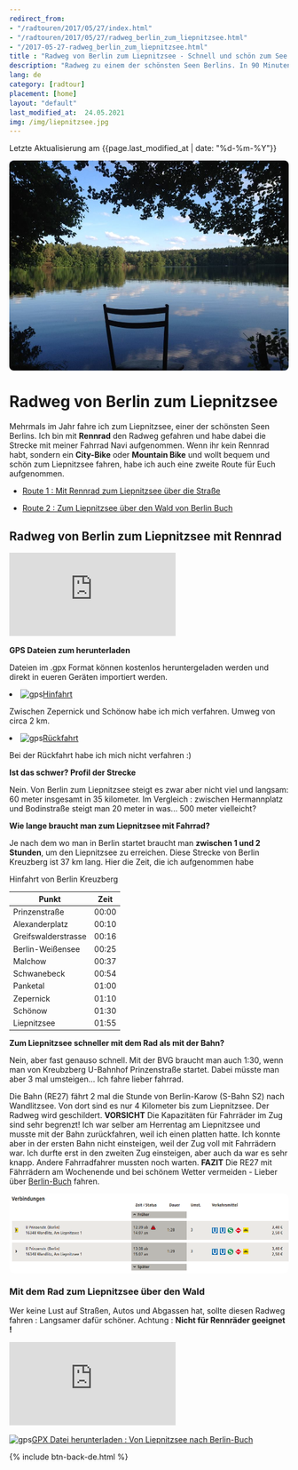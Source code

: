 ```yaml
---
redirect_from: 
- "/radtouren/2017/05/27/index.html"
- "/radtouren/2017/05/27/radweg_berlin_zum_liepnitzsee.html"
- "/2017-05-27-radweg_berlin_zum_liepnitzsee.html"
title : "Radweg von Berlin zum Liepnitzsee - Schnell und schön zum See fahren."
description: "Radweg zu einem der schönsten Seen Berlins. In 90 Minuten durch Berlin und Brandenburg: jetzt kostenlos GPX Dateien herunterladen."
lang: de
category: [radtour]
placement: [home]
layout: "default"
last_modified_at:  24.05.2021
img: /img/liepnitzsee.jpg
---
```


<div class = "container blog">

<p>Letzte Aktualisierung am {{page.last_modified_at | date: "%d-%m-%Y"}}</p>

<img class="img-responsive" src="/img/liepnitzsee.jpg" style="border-radius: 8px;display:block; margin:auto;">
  
<div id="spacer">
</div>

<h1>Radweg von Berlin zum Liepnitzsee</h1>

<p>Mehrmals im Jahr fahre ich zum Liepnitzsee, einer der schönsten Seen Berlins. Ich bin mit <strong>Rennrad</strong>
den Radweg gefahren und habe dabei die Strecke mit meiner Fahrrad Navi aufgenommen.
Wenn ihr kein Rennrad habt, sondern ein <strong>City-Bike</strong> oder <strong>Mountain Bike</strong> und wollt 
bequem und schön zum Liepnitzsee fahren, habe ich auch eine zweite Route für Euch aufgenommen.</p>

<ul>
<li id="plan"><p><a href="#rennrad">Route 1 : Mit Rennrad zum Liepnitzsee über die Straße</a></p></li>
<li id="plan"><p><a href="#streckebis">Route 2 : Zum Liepnitzsee über den Wald von Berlin Buch</a></p></li>
</ul>

<h2 id="rennrad">Radweg von Berlin zum Liepnitzsee mit Rennrad</h2>

<div id="spacer"></div>

<div class="row">
            <div class="resp-container col-12">
                    <iframe class="resp-iframe" src="https://www.komoot.de/tour/17207986/embed" frameborder="0" allow="accelerometer; autoplay; encrypted-media; gyroscope; picture-in-picture" allowfullscreen></iframe>
                </div>
        </div>

<p><strong>GPS Dateien zum herunterladen</strong></p>

<p>Dateien im .gpx Format können kostenlos heruntergeladen werden und direkt in eueren Geräten importiert werden.</p>
          <div class="row">
            <div class="col-lg-6">
             <li><img src="//img/gps.png" alt="gps" id="thxlistshawo"><a href="https://github.com/batardo/batardo.github.io/blob/master/carte/hinfahrt.gpx" download="">Hinfahrt</a></li>
                <p>Zwischen Zepernick und Schönow habe ich mich verfahren. Umweg von circa 2 km.</p>
              </div>
              <div class="col-lg-6">
                <li><img src="//img/gps.png" alt="gps" id="thxlistshawo"><a href="https://github.com/batardo/batardo.github.io/blob/master/carte/rueckfahrt.gpx" download="">Rückfahrt</a></li>
                    <p>Bei der Rückfahrt habe ich mich nicht verfahren :)</p>
                   </div>
        </div>


<p><strong>Ist das schwer? Profil der Strecke</strong></p>
<p>Nein. Von Berlin zum Liepnitzsee steigt es zwar aber nicht viel und langsam: 60 meter insgesamt in 35 kilometer. Im Vergleich : zwischen Hermannplatz und Bodinstraße steigt man 20 meter in was... 500 meter vielleicht?</p>


<p><strong>Wie lange braucht man zum Liepnitzsee mit Fahrrad?</strong></p>
<p>Je nach dem wo man in Berlin startet braucht man <strong>zwischen 1 und 2 Stunden</strong>, 
um den Liepnitzsee zu erreichen. Diese Strecke von Berlin Kreuzberg ist 37 km lang.
Hier die Zeit, die ich aufgenommen habe</p>

<p>Hinfahrt von Berlin Kreuzberg</p>
<table class="table" align="center">
  <thead>
      <tr>
        <th>Punkt</th>
        <th>Zeit</th>
        </tr>
      </thead>
      <tbody>
      <tr>
        <td>Prinzenstraße</td>
        <td>00:00</td>
      </tr>
       <tr>
        <td>Alexanderplatz</td>
        <td>00:10</td>
      </tr>
        <tr>
        <td>Greifswalderstrasse</td>
        <td>00:16</td>
      </tr>
       <tr>
        <td>Berlin-Weißensee</td>
        <td>00:25</td>
      </tr>
        <tr>
        <td>Malchow</td>
        <td>00:37</td>
      </tr>
          <tr>
        <td>Schwanebeck</td>
        <td>00:54</td>
      </tr>
          <tr>
        <td>Panketal</td>
        <td>01:00</td>
      </tr>
          <tr>
        <td>Zepernick</td>
        <td>01:10</td>
      </tr>
          <tr>
        <td>Schönow</td>
        <td>01:30</td>
      </tr>
          <tr>
        <td>Liepnitzsee</td>
        <td>01:55</td>
      </tr>
      </tbody>
    </table>
 

<p><strong>Zum Liepnitzsee schneller mit dem Rad als mit der Bahn?</strong></p>
  <p>Nein, aber fast genauso schnell. Mit der BVG braucht man auch 1:30, wenn man von Kreubzberg U-Bahnhof Prinzenstraße startet. Dabei müsste man aber 3 mal umsteigen... Ich fahre lieber fahrrad.</p>
  <p>Die Bahn (RE27) fährt 2 mal die Stunde von Berlin-Karow (S-Bahn S2) nach Wandlitzsee. Von dort sind es nur 4 Kilometer bis zum Liepnitzsee. Der Radweg wird geschildert.
  <strong>VORSICHT</strong> Die Kapazitäten für Fahrräder im Zug sind sehr begrenzt! Ich war selber am Herrentag am Liepnitzsee und musste mit der Bahn zurückfahren, weil ich einen platten hatte. Ich konnte aber in der ersten Bahn nicht einsteigen, weil der Zug voll mit Fahrrädern war. Ich durfte erst in den zweiten Zug einsteigen, aber auch da war es sehr knapp. Andere Fahrradfahrer mussten noch warten.
  <strong>FAZIT</strong> Die RE27 mit Fährrädern am Wochenende und bei schönem Wetter vermeiden - Lieber über <a href="#streckebis">Berlin-Buch</a> fahren. </p>
  <img src="/img/bvg.png" style="border-radius: 8px;display:block; margin:auto;">
  
<div id="spacer"></div> 

<h3 id="streckebis">Mit dem Rad zum Liepnitzsee über den Wald</h3>

<p>Wer keine Lust auf Straßen, Autos und Abgassen hat, sollte diesen Radweg fahren : Langsamer dafür schöner. 
Achtung : <strong>Nicht für Rennräder geeignet !</strong></p> 

<div class="row">
 <div class="resp-container col-sm-12">
    <iframe class="resp-iframe" src="https://www.komoot.com/tour/18926180/embed" frameborder="0" allow="accelerometer; autoplay; encrypted-media; gyroscope; picture-in-picture" allowfullscreen></iframe>
 </div>
</div>

<p><img src="//img/gps.png" alt="gps" id="thxlistshawo"><a href="/carte/alternativ.gpx" download="">GPX Datei herunterladen : Von Liepnitzsee nach Berlin-Buch</a></p>

{% include btn-back-de.html %}

</div>


